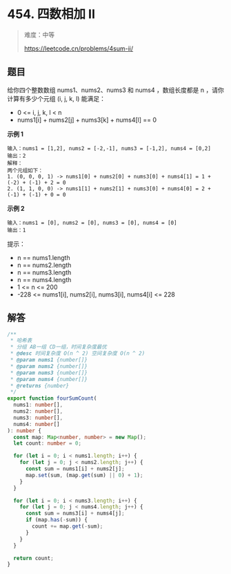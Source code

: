 # 454. 四数相加 II

> 难度：中等
>
> https://leetcode.cn/problems/4sum-ii/

## 题目

给你四个整数数组 nums1、nums2、nums3 和 nums4 ，数组长度都是 n ，请你计算有多少个元组 (i, j, k, l) 能满足：

- 0 <= i, j, k, l < n
- nums1[i] + nums2[j] + nums3[k] + nums4[l] == 0

**示例 1**

```
输入：nums1 = [1,2], nums2 = [-2,-1], nums3 = [-1,2], nums4 = [0,2]
输出：2
解释：
两个元组如下：
1. (0, 0, 0, 1) -> nums1[0] + nums2[0] + nums3[0] + nums4[1] = 1 + (-2) + (-1) + 2 = 0
2. (1, 1, 0, 0) -> nums1[1] + nums2[1] + nums3[0] + nums4[0] = 2 + (-1) + (-1) + 0 = 0
```

**示例 2**

```
输入：nums1 = [0], nums2 = [0], nums3 = [0], nums4 = [0]
输出：1
```

提示：

- n == nums1.length
- n == nums2.length
- n == nums3.length
- n == nums4.length
- 1 <= n <= 200
- -228 <= nums1[i], nums2[i], nums3[i], nums4[i] <= 228

## 解答

```typescript
/**
 * 哈希表
 * 分组 AB一组 CD一组，时间复杂度最优
 * @desc 时间复杂度 O(n ^ 2) 空间复杂度 O(n ^ 2)
 * @param nums1 {number[]}
 * @param nums2 {number[]}
 * @param nums3 {number[]}
 * @param nums4 {number[]}
 * @returns {number}
 */
export function fourSumCount(
  nums1: number[],
  nums2: number[],
  nums3: number[],
  nums4: number[]
): number {
  const map: Map<number, number> = new Map();
  let count: number = 0;

  for (let i = 0; i < nums1.length; i++) {
    for (let j = 0; j < nums2.length; j++) {
      const sum = nums1[i] + nums2[j];
      map.set(sum, (map.get(sum) || 0) + 1);
    }
  }

  for (let i = 0; i < nums3.length; i++) {
    for (let j = 0; j < nums4.length; j++) {
      const sum = nums3[i] + nums4[j];
      if (map.has(-sum)) {
        count += map.get(-sum);
      }
    }
  }

  return count;
}
```
